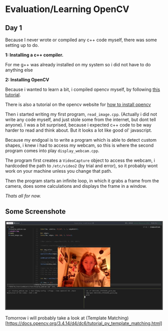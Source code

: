 # Evaluation/Learning OpenCV

## Day 1

Because I never wrote or compiled any c++ code myself, there was some setting up to do.

**1: Installing a c++ compiler.**

For me g++ was already installed on my system so i did not have to do anything else

**2: Installing OpenCV**

Because i wanted to learn a bit, i compiled opencv myself, by following [this tutorial](https://linuxize.com/post/how-to-install-opencv-on-ubuntu-18-04/).

There is also a tutorial on the opencv website for [how to install opencv](https://docs.opencv.org/master/d0/d3d/tutorial_general_install.html)

Then i started writing my first program, `read_image.cpp`. (Actually i did not write any code myself, and just stole some from the internet, but dont tell anyone). I was a bit surprised, because i expected c++ code to be way harder to read and think about. But it looks a lot like good ol' javascript.

Because my endgoal is to write a program which is able to detect custom shapes, i knew i had to access my webcam, so this is where the second program comes into play `display_webcam.cpp`.

The program first creates a `VideoCapture` object to access the webcam, i hardcoded the path to `/etc/video2` (by trial and error), so it probably wont work on your machine unless you change that path.

Then the program starts an infinite loop, in which it grabs a frame from the camera, does some calculations and displays the frame in a window. 

_Thats all for now._

## Some Screenshote

![01](../doku/diary/01-opencv-learn/01.jpg)

Tomorrow i will probably take a look at (Template Matching)[https://docs.opencv.org/3.4.14/d4/dc6/tutorial_py_template_matching.html]



